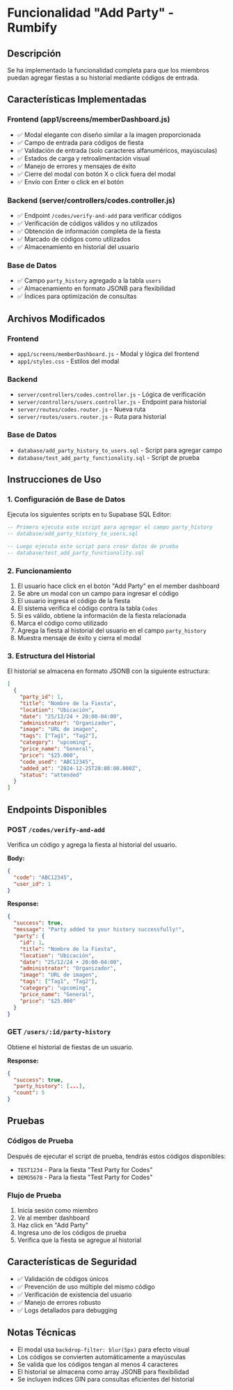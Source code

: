 # Funcionalidad "Add Party" - Rumbify

## Descripción
Se ha implementado la funcionalidad completa para que los miembros puedan agregar fiestas a su historial mediante códigos de entrada.

## Características Implementadas

### Frontend (app1/screens/memberDashboard.js)
- ✅ Modal elegante con diseño similar a la imagen proporcionada
- ✅ Campo de entrada para códigos de fiesta
- ✅ Validación de entrada (solo caracteres alfanuméricos, mayúsculas)
- ✅ Estados de carga y retroalimentación visual
- ✅ Manejo de errores y mensajes de éxito
- ✅ Cierre del modal con botón X o click fuera del modal
- ✅ Envío con Enter o click en el botón

### Backend (server/controllers/codes.controller.js)
- ✅ Endpoint `/codes/verify-and-add` para verificar códigos
- ✅ Verificación de códigos válidos y no utilizados
- ✅ Obtención de información completa de la fiesta
- ✅ Marcado de códigos como utilizados
- ✅ Almacenamiento en historial del usuario

### Base de Datos
- ✅ Campo `party_history` agregado a la tabla `users`
- ✅ Almacenamiento en formato JSONB para flexibilidad
- ✅ Índices para optimización de consultas

## Archivos Modificados

### Frontend
- `app1/screens/memberDashboard.js` - Modal y lógica del frontend
- `app1/styles.css` - Estilos del modal

### Backend
- `server/controllers/codes.controller.js` - Lógica de verificación
- `server/controllers/users.controller.js` - Endpoint para historial
- `server/routes/codes.router.js` - Nueva ruta
- `server/routes/users.router.js` - Ruta para historial

### Base de Datos
- `database/add_party_history_to_users.sql` - Script para agregar campo
- `database/test_add_party_functionality.sql` - Script de prueba

## Instrucciones de Uso

### 1. Configuración de Base de Datos
Ejecuta los siguientes scripts en tu Supabase SQL Editor:

```sql
-- Primero ejecuta este script para agregar el campo party_history
-- database/add_party_history_to_users.sql

-- Luego ejecuta este script para crear datos de prueba
-- database/test_add_party_functionality.sql
```

### 2. Funcionamiento
1. El usuario hace click en el botón "Add Party" en el member dashboard
2. Se abre un modal con un campo para ingresar el código
3. El usuario ingresa el código de la fiesta
4. El sistema verifica el código contra la tabla `Codes`
5. Si es válido, obtiene la información de la fiesta relacionada
6. Marca el código como utilizado
7. Agrega la fiesta al historial del usuario en el campo `party_history`
8. Muestra mensaje de éxito y cierra el modal

### 3. Estructura del Historial
El historial se almacena en formato JSONB con la siguiente estructura:

```json
[
  {
    "party_id": 1,
    "title": "Nombre de la Fiesta",
    "location": "Ubicación",
    "date": "25/12/24 • 20:00-04:00",
    "administrator": "Organizador",
    "image": "URL de imagen",
    "tags": ["Tag1", "Tag2"],
    "category": "upcoming",
    "price_name": "General",
    "price": "$25.000",
    "code_used": "ABC12345",
    "added_at": "2024-12-25T20:00:00.000Z",
    "status": "attended"
  }
]
```

## Endpoints Disponibles

### POST `/codes/verify-and-add`
Verifica un código y agrega la fiesta al historial del usuario.

**Body:**
```json
{
  "code": "ABC12345",
  "user_id": 1
}
```

**Response:**
```json
{
  "success": true,
  "message": "Party added to your history successfully!",
  "party": {
    "id": 1,
    "title": "Nombre de la Fiesta",
    "location": "Ubicación",
    "date": "25/12/24 • 20:00-04:00",
    "administrator": "Organizador",
    "image": "URL de imagen",
    "tags": ["Tag1", "Tag2"],
    "category": "upcoming",
    "price_name": "General",
    "price": "$25.000"
  }
}
```

### GET `/users/:id/party-history`
Obtiene el historial de fiestas de un usuario.

**Response:**
```json
{
  "success": true,
  "party_history": [...],
  "count": 5
}
```

## Pruebas

### Códigos de Prueba
Después de ejecutar el script de prueba, tendrás estos códigos disponibles:
- `TEST1234` - Para la fiesta "Test Party for Codes"
- `DEMO5678` - Para la fiesta "Test Party for Codes"

### Flujo de Prueba
1. Inicia sesión como miembro
2. Ve al member dashboard
3. Haz click en "Add Party"
4. Ingresa uno de los códigos de prueba
5. Verifica que la fiesta se agregue al historial

## Características de Seguridad
- ✅ Validación de códigos únicos
- ✅ Prevención de uso múltiple del mismo código
- ✅ Verificación de existencia del usuario
- ✅ Manejo de errores robusto
- ✅ Logs detallados para debugging

## Notas Técnicas
- El modal usa `backdrop-filter: blur(5px)` para efecto visual
- Los códigos se convierten automáticamente a mayúsculas
- Se valida que los códigos tengan al menos 4 caracteres
- El historial se almacena como array JSONB para flexibilidad
- Se incluyen índices GIN para consultas eficientes del historial
